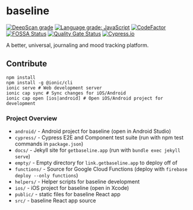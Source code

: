 # baseline
[![DeepScan grade](https://deepscan.io/api/teams/15815/projects/20905/branches/583898/badge/grade.svg)](https://deepscan.io/dashboard#view=project&tid=15815&pid=20905&bid=583898)
[![Language grade: JavaScript](https://img.shields.io/lgtm/grade/javascript/g/nkalupahana/baseline.svg?logo=lgtm&logoWidth=18)](https://lgtm.com/projects/g/nkalupahana/baseline/context:javascript)
[![CodeFactor](https://www.codefactor.io/repository/github/nkalupahana/baseline/badge)](https://www.codefactor.io/repository/github/nkalupahana/baseline)
[![FOSSA Status](https://app.fossa.com/api/projects/git%2Bgithub.com%2Fnkalupahana%2Fmoody.svg?type=small)](https://app.fossa.com/projects/git%2Bgithub.com%2Fnkalupahana%2Fmoody?ref=badge_small)
[![Quality Gate Status](https://sonarcloud.io/api/project_badges/measure?project=baseline&metric=alert_status)](https://sonarcloud.io/summary/new_code?id=baseline)
[![Cypress.io](https://img.shields.io/badge/tested%20with-Cypress-04C38E.svg)](https://www.cypress.io/)

A better, universal, journaling and mood tracking platform.

## Contribute

```
npm install
npm install -g @ionic/cli
ionic serve # Web development server
ionic cap sync # Sync changes for iOS/Android
ionic cap open [ios|android] # Open iOS/Android project for development
```

### Project Overview
- `android/` - Android project for baseline (open in Android Studio)
- `cypress/` - Cypress E2E and Component test suite (run with npm test commands in `package.json`)
- `docs/` - Jekyll site for `getbaseline.app` (run with `bundle exec jekyll serve`)
- `empty/` - Empty directory for `link.getbaseline.app` to deploy off of
- `functions/` - Source for Google Cloud Functions (deploy with `firebase deploy --only functions`)
- `helpers/` - Helper scripts for baseline development
- `ios/` - iOS project for baseline (open in Xcode)
- `public/` - static files for baseline React app
- `src/` - baseline React app source 